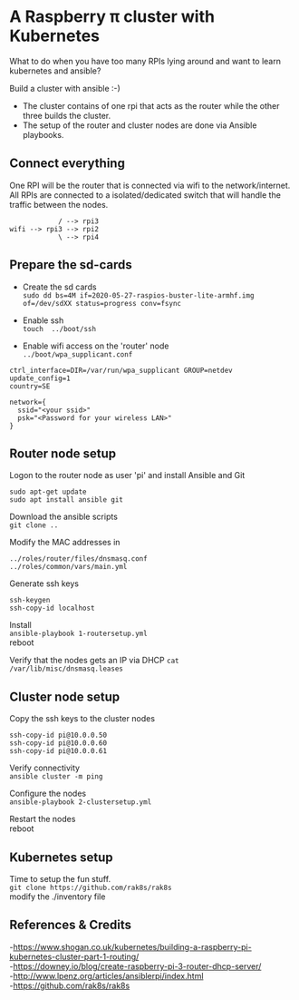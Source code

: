 # A Raspberry π cluster with Kubernetes
What to do when you have too many RPIs lying around and want to learn kubernetes and ansible?  
  
Build a cluster with ansible :-)

- The cluster contains of one rpi that acts as the router while the other three builds the cluster.  
- The setup of the router and cluster nodes are done via Ansible playbooks.  


## Connect everything
One RPI will be the router that is connected via wifi to the network/internet.   
All RPIs are connected to a isolated/dedicated switch that will handle the traffic between the nodes.    
```
            / --> rpi3
wifi --> rpi3 --> rpi2
            \ --> rpi4
```


## Prepare the sd-cards
- Create the sd cards  
``` sudo dd bs=4M if=2020-05-27-raspios-buster-lite-armhf.img of=/dev/sdXX status=progress conv=fsync ```

- Enable ssh  
``` touch  ../boot/ssh ```
   
- Enable wifi access on the 'router' node  
``` ../boot/wpa_supplicant.conf ```  

```
ctrl_interface=DIR=/var/run/wpa_supplicant GROUP=netdev
update_config=1
country=SE

network={
  ssid="<your ssid>"
  psk="<Password for your wireless LAN>"
}
```
   
## Router node setup

Logon to the router node as user 'pi' and install Ansible and Git
```
sudo apt-get update  
sudo apt install ansible git  
``` 

Download the ansible scripts  
``` git clone ..  ``` 
  
Modify the MAC addresses in
```
../roles/router/files/dnsmasq.conf  
../roles/common/vars/main.yml  
```

Generate ssh keys
```
ssh-keygen  
ssh-copy-id localhost  
```

Install  
```ansible-playbook 1-routersetup.yml```  
reboot

Verify that the nodes gets an IP via DHCP
```cat /var/lib/misc/dnsmasq.leases```



## Cluster node setup

Copy the ssh keys to the cluster nodes  
```
ssh-copy-id pi@10.0.0.50
ssh-copy-id pi@10.0.0.60
ssh-copy-id pi@10.0.0.61
```  
Verify connectivity  
```ansible cluster -m ping```

Configure the nodes  
```ansible-playbook 2-clustersetup.yml``` 

Restart the nodes  
reboot  

## Kubernetes setup
Time to setup the fun stuff.    
```git clone https://github.com/rak8s/rak8s```  
modify the ./inventory file  


## References & Credits
-https://www.shogan.co.uk/kubernetes/building-a-raspberry-pi-kubernetes-cluster-part-1-routing/  
-https://downey.io/blog/create-raspberry-pi-3-router-dhcp-server/  
-http://www.lpenz.org/articles/ansiblerpi/index.html  
-https://github.com/rak8s/rak8s  
